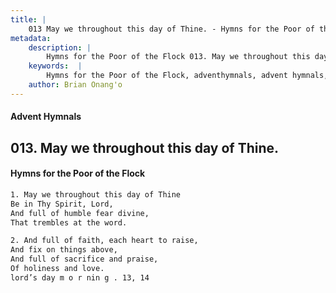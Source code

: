 ```yaml
---
title: |
    013 May we throughout this day of Thine. - Hymns for the Poor of the Flock
metadata:
    description: |
        Hymns for the Poor of the Flock 013. May we throughout this day of Thine.. May we throughout this day of Thine Be in Thy Spirit, Lord, And full of humble fear divine, That trembles at the word. 
    keywords:  |
        Hymns for the Poor of the Flock, adventhymnals, advent hymnals, May we throughout this day of Thine., May we throughout this day of Thine, 
    author: Brian Onang'o
---
```


#### Advent Hymnals
## 013. May we throughout this day of Thine.
####  Hymns for the Poor of the Flock

```txt
1. May we throughout this day of Thine
Be in Thy Spirit, Lord,
And full of humble fear divine,
That trembles at the word.

2. And full of faith, each heart to raise,
And fix on things above,
And full of sacrifice and praise,
Of holiness and love.
lord’s day m o r nin g . 13, 14
```